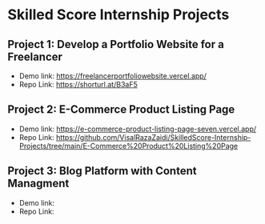 # Skilled Score Internship Projects

## Project 1: Develop a Portfolio Website for a Freelancer

- Demo link: https://freelancerportfoliowebsite.vercel.app/
- Repo Link: https://shorturl.at/B3aF5

## Project 2: E-Commerce Product Listing Page

- Demo link: https://e-commerce-product-listing-page-seven.vercel.app/
- Repo Link: https://github.com/VisalRazaZaidi/SkilledScore-Internship-Projects/tree/main/E-Commerce%20Product%20Listing%20Page

## Project 3: Blog Platform with Content Managment

- Demo link: 
- Repo Link: 